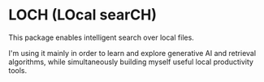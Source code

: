 
# LOCH (LOcal searCH)

This package enables intelligent search over local files.

I'm using it mainly in order to learn and explore generative AI and retrieval algorithms, while simultaneously building myself useful local productivity tools.
